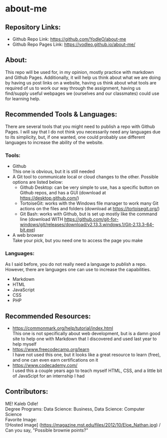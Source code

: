 # about-me

## Repository Links:
- Github Repo Link: https://github.com/YodleO/about-me
- Github Repo Pages Link: https://yodleo.github.io/about-me/

## About:
This repo will be used for, in my opinion, mostly practice with markdown and Github Pages. Additionally, it will help us think about what we are doing by having us post links on a website, having us think about what tools are required of us to work our way through the assignment, having us find/supply useful webpages we (ourselves and our classmates) could use for learning help. 

## Recommended Tools & Languages:
There are several tools that you might need to publish a repo with Github Pages. I will say that I do not think you necessarily need any languages due to its simplicity, but, if one wanted, one could probably use different languages to increase the ability of the website.

### Tools:
- Github\
This one is obvious, but it is still needed
- A Git tool to communicate local or cloud changes to the other. Possible options are listed below:
    - Github Desktop: can be very simple to use, has a specific button on Github repos, and has a GUI (download at https://desktop.github.com/)
    - TortoiseGit: works with the Windows file manager to work many Git actions on the files and folders (download at https://tortoisegit.org/)
    - Git Bash: works with Github, but is set up mostly like the command line (download WITH https://github.com/git-for-windows/git/releases/download/v2.13.3.windows.1/Git-2.13.3-64-bit.exe)
- A web browser\
Take your pick, but you need one to access the page you make

### Languages:
As I said before, you do not really need a language to *publish* a repo. However, there are languages one can use to increase the capabilities.
- Markdown
- HTML
- JavaScript
- CSS
- PHP

## Recommended Resources:
- https://commonmark.org/help/tutorial/index.html \
This one is not specifically about web development, but is a damn good site to help one with Markdown that I discovered and used last year to help myself
- https://www.freecodecamp.org/learn \
I have not used this one, but it looks like a great resource to learn (free), and one can even earn certifications on it
- https://www.codecademy.com/ \
I used this a couple years ago to teach myself HTML, CSS, and a little bit of JavaScipt for an internship I had

## Contributors:
ME! Kaleb Odle!\
Degree Programs: Data Science: Business, Data Science: Computer Science\
Favorite Image:\
![Hosted image] (https://magazine.mst.edu/files/2012/10/Eloe_Nathan.jpg) /
Can you say, "Possible brownie points?"
